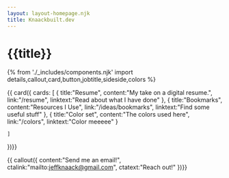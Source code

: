 ```yaml
---
layout: layout-homepage.njk
title: Knaackbuilt.dev
---
```

# {{title}}
{% from './_includes/components.njk' import details,callout,card,button,jobtitle,sideside,colors %}


{{ card({ 
    cards: [
        {
        title:"Resume",
        content:"My take on a digital resume.",
        link:"/resume",
        linktext:"Read about what I have done"
        },
        {
        title:"Bookmarks",
        content:"Resources I Use",
        link:"/ideas/bookmarks",
        linktext:"Find some useful stuff"
        },
        {
        title:"Color set",
        content:"The colors used here",
        link:"/colors",
        linktext:"Color meeeee"
        }
        
        
    ]
    
})}}



{{ callout({ 
    content:"Send me an email!",
    ctalink:"mailto:jeffknaack@gmail.com",
    ctatext:"Reach out!"
})}}

